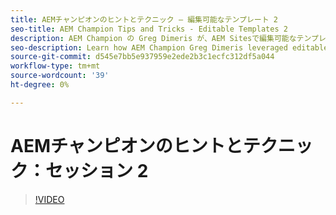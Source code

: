 ```yaml
---
title: AEMチャンピオンのヒントとテクニック — 編集可能なテンプレート 2
seo-title: AEM Champion Tips and Tricks - Editable Templates 2
description: AEM Champion の Greg Dimeris が、AEM Sitesで編集可能なテンプレートをどのように活用するかを説明します。 これらのクイックヒントを確認し、今すぐインスタンスで試してみてください。
seo-description: Learn how AEM Champion Greg Dimeris leveraged editable templates in AEM Sites. Review these quick tips and then give them a try in your instance today.
source-git-commit: d545e7bb5e937959e2ede2b3c1ecfc312df5a044
workflow-type: tm+mt
source-wordcount: '39'
ht-degree: 0%

---
```



# AEMチャンピオンのヒントとテクニック：セッション 2

>[!VIDEO](https://video.tv.adobe.com/v/3409427)
